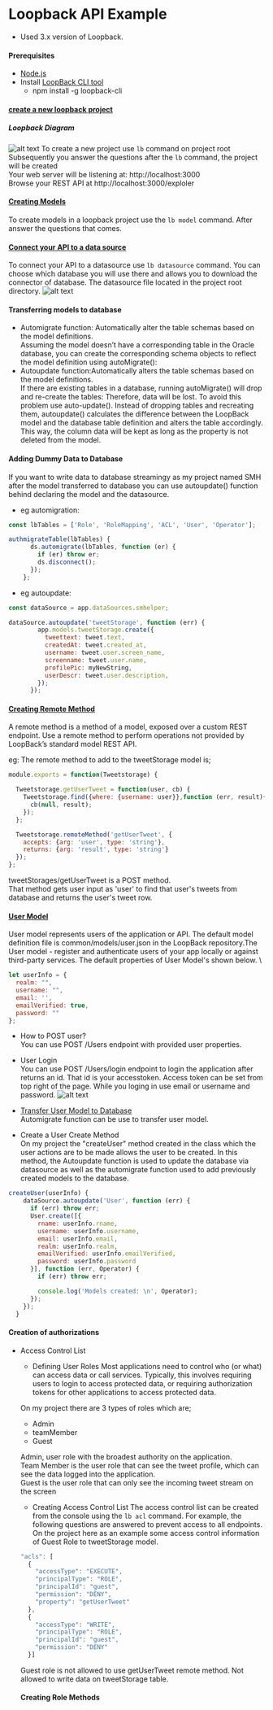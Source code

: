 # Loopback API Example 
* Used 3.x version of Loopback.

#### Prerequisites
* [Node.js](https://loopback.io/doc/en/lb3/Installation.html)
* Install [LoopBack CLI tool](https://loopback.io/doc/en/lb3/Installation.html)
  * npm install -g loopback-cli
#### [create a new loopback project](https://loopback.io/doc/en/lb3/Create-a-simple-API.html)
##### Loopback Diagram
![alt text](https://github.com/cuneytdalan/SMH/blob/master/Loopback%20Images/Loopback%20Diagram.png)
 To create a new project use `lb` command on project root \
 Subsequently you answer the questions after the `lb` command, the project will be created\
 Your web server will be listening at: http://localhost:3000 \
 Browse your REST API at http://localhost:3000/exploler
 
#### [Creating Models](https://loopback.io/doc/en/lb3/Create-a-simple-API.html)
 To create models in a loopback project use the `lb model` command. After answer the questions that comes. 
 
#### [Connect your API to a data source](https://loopback.io/doc/en/lb3/Connect-your-API-to-a-data-source.html)
 To connect your API to a datasource use `lb datasource` command. You can choose which database you will use there and allows you to download the connector of database. The datasource file located in the project root directory.
 ![alt text](https://github.com/cuneytdalan/SMH/blob/master/Loopback%20Images/datasources.PNG)
 
#### Transferring models to database
 * Automigrate function: Automatically alter the table schemas based on the model definitions. \
 Assuming the model doesn’t have a corresponding table in the Oracle database, you can create the corresponding schema objects to reflect  the model definition using autoMigrate():
 * Autoupdate function:Automatically alters the table schemas based on the model definitions. \
 If there are existing tables in a database, running autoMigrate() will drop and re-create the tables: Therefore, data will be lost. To avoid this problem use auto-update(). Instead of dropping tables and recreating them, autoupdate() calculates the difference between the LoopBack model and the database table definition and alters the table accordingly. This way, the column data will be kept as long as the property is not deleted from the model.
 
 #### Adding Dummy Data to Database
 If you want to write data to database streamingy as my project named SMH after the model transferred to database you can use autoupdate() function behind declaring the model and the datasource.
* eg automigration:
```javascript
const lbTables = ['Role', 'RoleMapping', 'ACL', 'User', 'Operator'];

authmigrateTable(lbTables) {
      ds.automigrate(lbTables, function (er) {
        if (er) throw er;
        ds.disconnect();
      });
    };
```
* eg autoupdate:
```javascript
const dataSource = app.dataSources.smhelper;

dataSource.autoupdate('tweetStorage', function (err) {
        app.models.tweetStorage.create({
          tweettext: tweet.text,
          createdAt: tweet.created_at,
          username: tweet.user.screen_name,
          screenname: tweet.user.name,
          profilePic: myNewString,
          userDescr: tweet.user.description,
        });
      });
```
#### [Creating Remote Method](https://loopback.io/doc/en/lb3/Remote-methods.html)
A remote method is a method of a model, exposed over a custom REST endpoint. Use a remote method to perform operations not provided by LoopBack’s standard model REST API.

eg: The remote method to add to the tweetStorage model is;
```javascript
module.exports = function(Tweetstorage) {

  Tweetstorage.getUserTweet = function(user, cb) {
    Tweetstorage.find({where: {username: user}},function (err, result){
      cb(null, result);
    });
  };

  Tweetstorage.remoteMethod('getUserTweet', {
    accepts: {arg: 'user', type: 'string'},
    returns: {arg: 'result', type: 'string'}
  });
};
```
tweetStorages/getUserTweet is a POST method. \
That method gets user input as 'user' to find that user's tweets from database and returns the user's tweet row.

#### [User Model](https://loopback.io/doc/en/lb3/Using-built-in-models.html)
User model represents users of the application or API. The default model definition file is common/models/user.json in the LoopBack repository.The User model - register and authenticate users of your app locally or against third-party services. The default properties of User Model's shown below. \
```javascript
let userInfo = {
  realm: "",
  username: "",
  email: '',
  emailVerified: true,
  password: ""
};
```
* How to POST user? \
You can use POST /Users endpoint with provided user properties.

* User Login \
You can use POST /Users/login endpoint to login the application after returns an id. That id is your accesstoken. Access token can be set from top right of the page. While you loging in use email or username and password.
![alt text](https://github.com/cuneytdalan/SMH/blob/master/Loopback%20Images/POST%20user.JPG)
* [Transfer User Model to Database](https://github.com/cuneytdalan/SMH/blob/master/README.md#adding-dummy-data-to-database) \
Automigrate function can be use to transfer user model.

* Create a User Create Method\
On my project the "createUser" method created in the class which the user actions are to be made allows the user to be created. In this method, the Autoupdate function is used to update the database via datasource as well as the automigrate function used to add previously created models to the database. 
```javascript
createUser(userInfo) {
    dataSource.autoupdate('User', function (err) {
      if (err) throw err;
      User.create([{
        rname: userInfo.rname,
        username: userInfo.username,
        email: userInfo.email,
        realm: userInfo.realm,
        emailVerified: userInfo.emailVerified,
        password: userInfo.password
      }], function (err, Operator) {
        if (err) throw err;

        console.log('Models created: \n', Operator);
      });
    });
  }
```
#### Creation of authorizations
* Access Control List
  * Defining User Roles
  Most applications need to control who (or what) can access data or call services. Typically, this involves requiring users to login to   access protected data, or requiring authorization tokens for other applications to access protected data.
  
  On my project there are 3 types of roles which are;
  * Admin
  * teamMember
  * Guest
  
  Admin, user role with the broadest authority on the application. \
  Team Member is the user role that can see the tweet profile, which can see the data logged into the application. \
  Guest is the user role that can only see the incoming tweet stream on the screen
  
  * Creating Access Control List
  The access control list can be created from the console using the `lb acl` command.
  For example, the following questions are answered to prevent access to all endpoints.
  On the project here as an example some access control information of Guest Role to tweetStorage model.
  ```javascript
  "acls": [
    {
      "accessType": "EXECUTE",
      "principalType": "ROLE",
      "principalId": "guest",
      "permission": "DENY",
      "property": "getUserTweet"
    },
    {
      "accessType": "WRITE",
      "principalType": "ROLE",
      "principalId": "guest",
      "permission": "DENY"
    }]
    ```
    Guest role is not allowed to use getUserTweet remote method. 
    Not allowed to write data on tweetStorage table.
    
    #### Creating Role Methods
